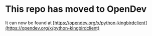# This repo has moved to OpenDev

It can now be found at [https://opendev.org/x/python-kingbirdclient](https://opendev.org/x/python-kingbirdclient)
